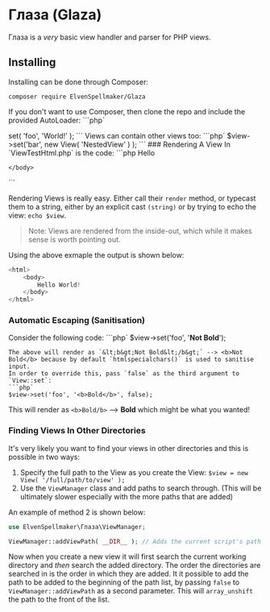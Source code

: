 Глаза (Glaza)
=============

Глаза is a *very* basic view handler and parser for PHP views.

## Installing
Installing can be done through Composer:

`composer require ElvenSpellmaker/Glaza`

If you don't want to use Composer, then clone the repo and include the provided AutoLoader:
```php`
<?php

require_once 'path/to/Autoloader.php';
```

Now all classes can be loaded as needed.

## Why Глаза?
Glaza means eyes in Russian, and views are things you see the application through.

I was tired of templating frameworks either being too large or depending on too many other packages and wanted something quick and dirty to parse PHP views to separate my logic from my presentation code.

## Basic Usage
The first step is to either install the package through Composer or to include the Autoloader to load the classes.

The next step is to create a view:
```php
use ElvenSpellmaker\Глаза\View;

$view = new View( 'ViewTestHtml' );
```

This will look for a file in current working directory called `ViewTestHtml.php`, if this doesn't exist an SPL `RuntimeException` will be thrown.

You may now assign data to the view to appear in the templates:
```php`
$view->set( 'foo', 'World!' );
```

Views can contain other views too:
```php`
$view->set('bar', new View( 'NestedView' ) );
```

### Rendering A View
In `ViewTestHtml.php` is the code:
```php
<html>
    <body>
        Hello <?=$foo?>
    </body>
</html>
```

Rendering Views is really easy. Either call their `render` method, or typecast them to a string, either by an explicit cast `(string)` or by trying to echo the view: `echo $view`.

> Note: Views are rendered from the inside-out, which while it makes sense is worth pointing out.

Using the above exmaple the output is shown below:
```php
<html>
    <body>
        Hello World!
    </body>
</html>
```

### Automatic Escaping (Sanitisation)
Consider the following code:
```php`
$view->set('foo', '<b>Not Bold</b>');
```
The above will render as `&lt;b&gt;Not Bold&lt;/b&gt;` --> <b>Not Bold</b> because by default `htmlspecialchars()` is used to sanitise input.
In order to override this, pass `false` as the third argument to `View::set`:
```php`
$view->set('foo', '<b>Bold</b>', false);
```
This will render as `<b>Bold/b>` --> **Bold** which might be what you wanted!

### Finding Views In Other Directories
It's very likely you want to find your views in other directories and this is possible in two ways:

 1. Specify the full path to the View as you create the View: `$view = new View( '/full/path/to/view' );`
 2. Use the `ViewManager` class and add paths to search through. (This will be ultimately slower especially with the more paths that are added)

An example of method 2 is shown below:
```php
use ElvenSpellmaker\Глаза\ViewManager;

ViewManager::addViewPath( __DIR__ ); // Adds the current script's path to the ViewManager.
```

Now when you create a new view it will first search the current working directory and *then* search the added directory.
The order the directories are searched in is the order in which they are added. It it possible to add the path to be added to the beginning of the path list, by passing `false` to `ViewManager::addViewPath` as a second parameter. This will `array_unshift` the path to the front of the list.
